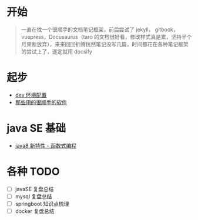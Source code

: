 # 开始

> 一直在找一个很顺手的文档笔记框架，前后尝试了 jekyll， gitbook，vuepress，Docusaurus（taro 的文档很好看，修改样式真是累，坚持半个月果断放弃），来来回回折腾恍然笔记没写几篇，时间都花在各种笔记框架的尝试上了，遂定就用 docsify

# 起步
* [dev 环境配置](dev-environment.md)
* [那些用的很顺手的软件](useful-software.md)

# java SE 基础


* [java8 新特性 - 函数式编程](java8.md)


# 各种 TODO
- [ ] javaSE 复盘总结
- [ ] mysql 复盘总结
- [ ] springboot 知识点梳理
- [ ] docker 复盘总结
